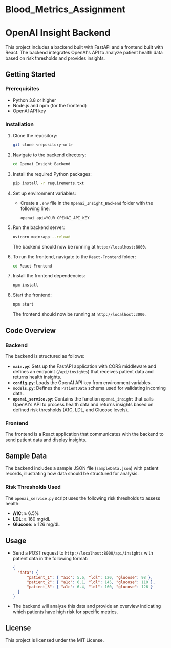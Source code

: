 # Blood_Metrics_Assignment



# OpenAI Insight Backend

This project includes a backend built with FastAPI and a frontend built with React. The backend integrates OpenAI's API to analyze patient health data based on risk thresholds and provides insights.

## Getting Started

### Prerequisites

- Python 3.8 or higher
- Node.js and npm (for the frontend)
- OpenAI API key

### Installation

1. Clone the repository:
    ```bash
    git clone <repository-url>
    ```

2. Navigate to the backend directory:
    ```bash
    cd Openai_Insight_Backend
    ```

3. Install the required Python packages:
    ```bash
    pip install -r requirements.txt
    ```

4. Set up environment variables:
    - Create a `.env` file in the `Openai_Insight_Backend` folder with the following line:
        ```env
        openai_api=YOUR_OPENAI_API_KEY
        ```

5. Run the backend server:
    ```bash
    uvicorn main:app --reload
    ```
   The backend should now be running at `http://localhost:8000`.

6. To run the frontend, navigate to the `React-Frontend` folder:
    ```bash
    cd React-Frontend
    ```

7. Install the frontend dependencies:
    ```bash
    npm install
    ```

8. Start the frontend:
    ```bash
    npm start
    ```
   The frontend should now be running at `http://localhost:3000`.

## Code Overview

### Backend

The backend is structured as follows:

- **`main.py`**: Sets up the FastAPI application with CORS middleware and defines an endpoint (`/api/insights`) that receives patient data and returns health insights.
- **`config.py`**: Loads the OpenAI API key from environment variables.
- **`models.py`**: Defines the `PatientData` schema used for validating incoming data.
- **`openai_service.py`**: Contains the function `openai_insight` that calls OpenAI's API to process health data and returns insights based on defined risk thresholds (A1C, LDL, and Glucose levels).

### Frontend

The frontend is a React application that communicates with the backend to send patient data and display insights. 

## Sample Data

The backend includes a sample JSON file (`sampleData.json`) with patient records, illustrating how data should be structured for analysis.

### Risk Thresholds Used

The `openai_service.py` script uses the following risk thresholds to assess health:
- **A1C**: ≥ 6.5%
- **LDL**: ≥ 160 mg/dL
- **Glucose**: ≥ 126 mg/dL

## Usage

- Send a POST request to `http://localhost:8000/api/insights` with patient data in the following format:
    ```json
    {
      "data": {
          "patient_1": { "a1c": 5.6, "ldl": 120, "glucose": 98 },
          "patient_2": { "a1c": 6.1, "ldl": 145, "glucose": 110 },
          "patient_3": { "a1c": 6.4, "ldl": 160, "glucose": 126 }
      }
    }
    ```
- The backend will analyze this data and provide an overview indicating which patients have high risk for specific metrics.

## License

This project is licensed under the MIT License.


